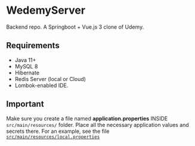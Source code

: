 # WedemyServer

Backend repo. A Springboot + Vue.js 3 clone of Udemy.

## Requirements

- Java 11+
- MySQL 8
- Hibernate
- Redis Server (local or Cloud)
- Lombok-enabled IDE.

## Important

Make sure you create a file named **application.properties** INSIDE
`src/main/resources/` folder. Place all the necessary application values and secrets there. For an example, see the
file [`src/main/resources/local.properties`](src/main/resources/local.properties)
